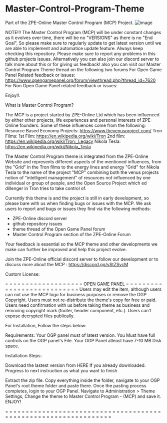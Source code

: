 # Master-Control-Program-Theme
Part of the ZPE-Online Master Control Program (MCP) Project.
![image](https://user-images.githubusercontent.com/80121347/115991244-90b43d80-a5bf-11eb-8d98-f0236e80d207.png) 

NOTE!!! The Master Control Program (MCP) will be under constant changes as it evolves over time, there will be no "VERSIONS" as there is no "End Goal", So please make sure to regularly update to get latest version until we are able to implement and automatice update feature. Always keep checking this repository. Please make sure to report any problems in this github projects issues. Alternatively you can also join our discord server to talk more about this or for giving us feedback! also you can visit our Master Control Program Theme thread on the following two forums
For Open Game Panel Related feedback or issues: https://www.opengamepanel.org/forum/viewthread.php?thread_id=7620 
For Non Open Game Panel related feedback or issues: 

Enjoy!!.


What is Master Control Program?

The MCP is a project started by ZPE-Online Ltd which has been influenced by either other projects, life experiences and personal interests of ZPE-Online founders. Some of these influences come from the following: 
Resource Based Economy Projects: https://www.thevenusproject.com/
Tron Films: 1st Film: https://en.wikipedia.org/wiki/Tron 2nd film: https://en.wikipedia.org/wiki/Tron:_Legacy
Nikola Tesla: https://en.wikipedia.org/wiki/Nikola_Tesla

The Master Control Program theme is integrated from the ZPE-Online Website and represents different aspects of the mentioned influences, from the "Grid" in the Tron films to the energy lines and energy "Grid" for Nikola Tesla to the name of the project "MCP" combining both the venus projects notion of "intelligent management" of resources not influenced by one individual or group of people, and the Open Source Project which ed dillenger in Tron tries to take control of. 

Currently this theme is and the project is still in early development, so please bare with us when finding bugs or issues with the MCP. We ask users to report and bugs or issues they find via the following methods: 
- ZPE-Online discord server
- github repository issues 
- theme thread of the Open Game Panel forum
- Master Control Program section of the ZPE-Online Forum 

Your feedback is essential so the MCP theme and other developments we make can further be improved and help this project evolve. 

Join the ZPE-Online official discord server to follow our development or to discuss more about the MCP : https://discord.gg/vStZSvcM

Custom License:

= = = = = = = = = = = = = = = = = = =  OPEN GAME PANEL = = = = = = = = = = = = = = = = = = = = = = = = = = =
Users may edit the item, although users can not use the MCP logo for business purposes or remove the OGP Copyright.
Users must not re-distribute the theme's copy for free or paid.
Users need confirmation with us before taking theme as business and removing copyright mark (footer, header component, etc.).
Users can't expose decrypted files publically.

For Installation, Follow the steps below:

Requirements:
Your OGP panel must of latest version.
You Must have full controls on the OGP panel's File.
Your OGP Panel atleast have 7-10 MB Disk space.

Installation Steps:

Download the lastest version from HERE
If you already downloaded. Progress to next instruction as what you want to finish

Extract the zip file.
Copy everything inside the folder, navigate to your OGP Panel's root theme folder and paste there.
Once the pasting process completes, login to your OGP Panel.
Navigate to Administration > Theme Settings, Change the theme to Master Control Program - (MCP) and save it.
ENJOY!

= = = = = = = = = = = = = = = = = = = = = = = = = = = = = = = = = = = = = = = = = = = = = = = = = = = = = = = = = = = = = = = = 

